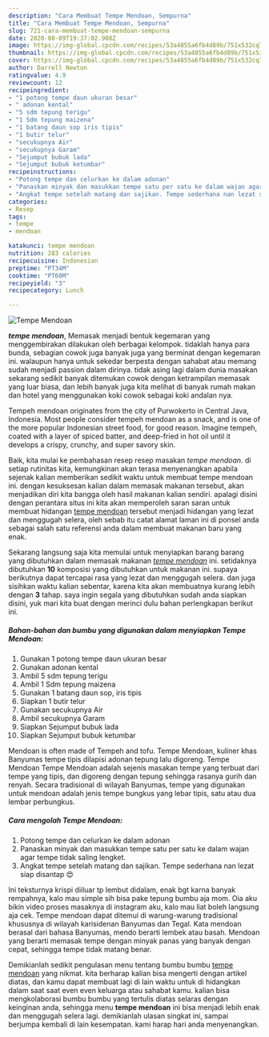 ```yaml
---
description: "Cara Membuat Tempe Mendoan, Sempurna"
title: "Cara Membuat Tempe Mendoan, Sempurna"
slug: 721-cara-membuat-tempe-mendoan-sempurna
date: 2020-08-09T19:37:02.908Z
image: https://img-global.cpcdn.com/recipes/53a4855a6fb4d89b/751x532cq70/tempe-mendoan-foto-resep-utama.jpg
thumbnail: https://img-global.cpcdn.com/recipes/53a4855a6fb4d89b/751x532cq70/tempe-mendoan-foto-resep-utama.jpg
cover: https://img-global.cpcdn.com/recipes/53a4855a6fb4d89b/751x532cq70/tempe-mendoan-foto-resep-utama.jpg
author: Darrell Newton
ratingvalue: 4.9
reviewcount: 12
recipeingredient:
- "1 potong tempe daun ukuran besar"
- " adonan kental"
- "5 sdm tepung terigu"
- "1 Sdm tepung maizena"
- "1 batang daun sop iris tipis"
- "1 butir telur"
- "secukupnya Air"
- "secukupnya Garam"
- "Sejumput bubuk lada"
- "Sejumput bubuk ketumbar"
recipeinstructions:
- "Potong tempe dan celurkan ke dalam adonan"
- "Panaskan minyak dan masukkan tempe satu per satu ke dalam wajan agar tempe tidak saling lengket."
- "Angkat tempe setelah matang dan sajikan. Tempe sederhana nan lezat siap disantap 😍"
categories:
- Resep
tags:
- tempe
- mendoan

katakunci: tempe mendoan 
nutrition: 283 calories
recipecuisine: Indonesian
preptime: "PT34M"
cooktime: "PT60M"
recipeyield: "3"
recipecategory: Lunch

---
```



![Tempe Mendoan](https://img-global.cpcdn.com/recipes/53a4855a6fb4d89b/751x532cq70/tempe-mendoan-foto-resep-utama.jpg)

<b><i>tempe mendoan</i></b>, Memasak menjadi bentuk kegemaran yang menggembirakan dilakukan oleh berbagai kelompok. tidaklah hanya para bunda, sebagian cowok juga banyak juga yang berminat dengan kegemaran ini. walaupun hanya untuk sekedar berpesta dengan sahabat atau memang sudah menjadi passion dalam dirinya. tidak asing lagi dalam dunia masakan sekarang sedikit banyak ditemukan cowok dengan ketrampilan memasak yang luar biasa, dan lebih banyak juga kita melihat di banyak rumah makan dan hotel yang menggunakan koki cowok sebagai koki andalan nya.

Tempeh mendoan originates from the city of Purwokerto in Central Java, Indonesia. Most people consider tempeh mendoan as a snack, and is one of the more popular Indonesian street food, for good reason. Imagine tempeh, coated with a layer of spiced batter, and deep-fried in hot oil until it develops a crispy, crunchy, and super savory skin.

Baik, kita mulai ke pembahasan resep resep masakan <i>tempe mendoan</i>. di setiap rutinitas kita, kemungkinan akan terasa menyenangkan apabila sejenak kalian memberikan sedikit waktu untuk membuat tempe mendoan ini. dengan kesuksesan kalian dalam memasak makanan tersebut, akan menjadikan diri kita bangga oleh hasil makanan kalian sendiri. apalagi disini dengan perantara situs ini kita akan memperoleh saran saran untuk membuat hidangan <u>tempe mendoan</u> tersebut menjadi hidangan yang lezat dan menggugah selera, oleh sebab itu catat alamat laman ini di ponsel anda sebagai salah satu referensi anda dalam membuat makanan baru yang enak.


Sekarang langsung saja kita memulai untuk menyiapkan barang barang yang dibutuhkan dalam memasak makanan <u><i>tempe mendoan</i></u> ini. setidaknya dibutuhkan <b>10</b> komposisi yang dibutuhkan untuk makanan ini. supaya berikutnya dapat tercapai rasa yang lezat dan menggugah selera. dan juga sisihkan waktu kalian sebentar, karena kita akan membuatnya kurang lebih dengan <b>3</b> tahap. saya ingin segala yang dibutuhkan sudah anda siapkan disini, yuk mari kita buat dengan merinci dulu bahan perlengkapan berikut ini.

<!--inarticleads1-->

##### Bahan-bahan dan bumbu yang digunakan dalam menyiapkan Tempe Mendoan:

1. Gunakan 1 potong tempe daun ukuran besar
1. Gunakan  adonan kental
1. Ambil 5 sdm tepung terigu
1. Ambil 1 Sdm tepung maizena
1. Gunakan 1 batang daun sop, iris tipis
1. Siapkan 1 butir telur
1. Gunakan secukupnya Air
1. Ambil secukupnya Garam
1. Siapkan Sejumput bubuk lada
1. Siapkan Sejumput bubuk ketumbar


Mendoan is often made of Tempeh and tofu. Tempe Mendoan, kuliner khas Banyumas tempe tipis dilapisi adonan tepung lalu digoreng. Tempe Mendoan Tempe Mendoan adalah sejenis masakan tempe yang terbuat dari tempe yang tipis, dan digoreng dengan tepung sehingga rasanya gurih dan renyah. Secara tradisional di wilayah Banyumas, tempe yang digunakan untuk mendoan adalah jenis tempe bungkus yang lebar tipis, satu atau dua lembar perbungkus. 

<!--inarticleads2-->

##### Cara mengolah Tempe Mendoan:

1. Potong tempe dan celurkan ke dalam adonan
1. Panaskan minyak dan masukkan tempe satu per satu ke dalam wajan agar tempe tidak saling lengket.
1. Angkat tempe setelah matang dan sajikan. Tempe sederhana nan lezat siap disantap 😍


Ini teksturnya krispi diiluar tp lembut didalam, enak bgt karna banyak rempahnya, kalo mau simple sih bisa pake tepung bumbu aja mom. Oia aku bikin video proses masaknya di instagram aku, kalo mau liat boleh langsung aja cek. Tempe mendoan dapat ditemui di warung-warung tradisional khususnya di wilayah karisidenan Banyumas dan Tegal. Kata mendoan berasal dari bahasa Banyumas, mendo berarti lembek atau basah. Mendoan yang berarti memasak tempe dengan minyak panas yang banyak dengan cepat, sehingga tempe tidak matang benar. 

Demikianlah sedikit pengulasan menu tentang bumbu bumbu <u>tempe mendoan</u> yang nikmat. kita berharap kalian bisa mengerti dengan artikel diatas, dan kamu dapat membuat lagi di lain waktu untuk di hidangkan dalam saat saat even even keluarga atau sahabat kamu. kalian bisa mengkolaborasi bumbu bumbu yang tertulis diatas selaras dengan keinginan anda, sehingga menu <b>tempe mendoan</b> ini bisa menjadi lebih enak dan menggugah selera lagi. demikianlah ulasan singkat ini, sampai berjumpa kembali di lain kesempatan. kami harap hari anda menyenangkan.
